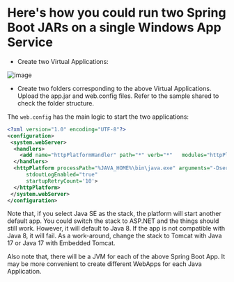 # Here's how you could run two Spring Boot JARs on a single Windows App Service

- Create two Virtual Applications:

![image](https://github.com/gkgaurav31/multiple-jar-windows-webapp/assets/9574170/283a8120-5629-4871-a1e6-d7f67a4a19e0)

- Create two folders corresponding to the above Virtual Applications. Upload the app.jar and web.config files. Refer to the sample shared to check the folder structure.

The ```web.config``` has the main logic to start the two applications:

```xml
<?xml version="1.0" encoding="UTF-8"?>
<configuration>
 <system.webServer>
  <handlers>
    <add name="httpPlatformHandler" path="*" verb="*"   modules="httpPlatformHandler" resourceType="Unspecified" />
  </handlers>
  <httpPlatform processPath="%JAVA_HOME%\bin\java.exe" arguments="-Dserver.servlet.context-path=/app1 -Djava.net.preferIPv4Stack=true -Dserver.port=%HTTP_PLATFORM_PORT% -jar &quot;%HOME%\site\wwwroot\app1\app.jar&quot;"
      stdoutLogEnabled="true" 
      startupRetryCount='10'>
  </httpPlatform>
 </system.webServer>
</configuration>
```

Note that, if you select Java SE as the stack, the platform will start another default app. You could switch the stack to ASP.NET and the things should still work. However, it will default to Java 8. If the app is not compatible with Java 8, it will fail. As a work-around, change the stack to Tomcat with Java 17 or Java 17 with Embedded Tomcat.

Also note that, there will be a JVM for each of the above Spring Boot App. It may be more convenient to create different WebApps for each Java Application.
